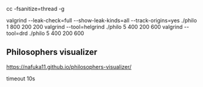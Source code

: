 cc -fsanitize=thread -g

valgrind --leak-check=full --show-leak-kinds=all --track-origins=yes ./philo 1 800 200 200
valgrind --tool=helgrind ./philo 5 400 200 600
valgrind --tool=drd ./philo 5 400 200 600

## Philosophers visualizer
https://nafuka11.github.io/philosophers-visualizer/ 

timeout 10s